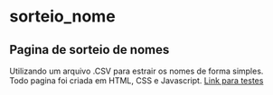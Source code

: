 # sorteio_nome
## Pagina de sorteio de nomes
Utilizando um arquivo .CSV para estrair os nomes de forma simples.<br>
Todo pagina foi criada em HTML, CSS e Javascript.
[Link para testes](https://shadowruge.github.io/sorteio_nome/)
